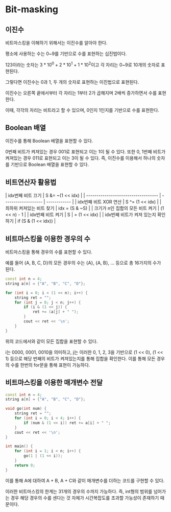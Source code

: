 # Bit-masking

## 이진수

비트마스킹을 이해하기 위해서는 이진수를 알아야 한다.

평소에 사용하는 수는 0~9를 기반으로 수를 표현하는 십진법이다.

123이라는 숫자는 $3*10^0 +2*10^1+1*10^2$이고 각 자리는 0~9로 10개의 숫자로 표현된다.

그렇다면 이진수는 0과 1, 두 개의 숫자로 표현하는 이진법으로 표현된다.

이진수는 오른쪽 끝에서부터 각 자리는 1부터 2가 곱해지며 2배씩 증가하면서 수를 표현한다.

이때, 각각의 자리는 비트라고 할 수 있으며, 0인지 1인지를 기반으로 수를 표현한다.

## Boolean 배열

이진수를 통해 Boolean 배열을 표현할 수 있다.

0번째 비트가 켜져있는 경우 001로 표현되고 이는 1이 될 수 있다. 또한 0, 1번째 비트가 켜져있는 경우 011로 표현되고 이는 3이 될 수 있다. 즉, 이진수를 이용해서 하나의 숫자를 기반으로 Boolean 배열을 표현할 수 있다.

## 비트연산자 활용법

| idx번째 비트 끄기                   | S &= ~(1 << idx)    |
| ----------------------------------- | ------------------- | ------------ |
| idx번째 비트 XOR 연산               | S ^= (1 << idx)     |
| 최하위 켜져있는 비트 찾기           | idx = (S & ~S)      |
| 크기가 n인 집합의 모든 비트 켜기    | (1 << n) - 1        |
| idx번째 비트 켜기                   | S                   | = (1 << idx) |
| idx번째 비트가 켜져 있는지 확인하기 | if (S & (1 << idx)) |

## 비트마스킹을 이용한 경우의 수

비트마스킹을 통해 경우의 수를 표현할 수 있다.

예를 들어 {A, B, C, D}의 모든 경우의 수는 {A}, {A, B}, … 등으로 총 16가지의 수가 된다.

```cpp
const int n = 4;
string a[n] = {"A", "B", "C", "D"};

for (int i = 0; i < (1 << n); i++) {
	string ret = "";
	for (int j = 0; j < n; j++) {
		if (i & (1 << j)) {
			ret += (a[j] + " ");
		}
		cout << ret << '\n';
	}
}
```

위의 코드에서와 같이 모든 집합을 표현할 수 있다.

i는 0000, 0001, 0010을 의미하고, j는 이러한 0, 1, 2, 3을 기반으로 (1 << 0), (1 << 1) 등으로 해당 번째의 비트가 켜져있는지를 통해 집합을 확인한다. 이를 통해 모든 경우의 수를 한번의 for문을 통해 표현이 가능하다.

## 비트마스킹을 이용한 매개변수 전달

```cpp
const int n = 4;
string a[n] = {"A", "B", "C", "D"};

void go(int num) {
	string ret = "";
	for (int i = 0; i < 4; i++) {
		if (num & (1 << i)) ret += a[i] + " ";
	}
	cout << ret << '\n';
}

int main() {
	for (int i = 1; i < n; i++) {
		go(1 | (1 << i));
	}
	return 0;
}
```

이를 통해 A에 대하여 A + B, A + C와 같이 매개변수를 더하는 코드를 구현할 수 있다.

이러한 비트마스킹의 한계는 31개의 경우의 수까지 가능하다. 즉, int형의 범위를 넘어가는 경우 해당 경우의 수를 센다는 것 자체가 시간복잡도를 초과할 가능성이 존재하기 때문이다.
